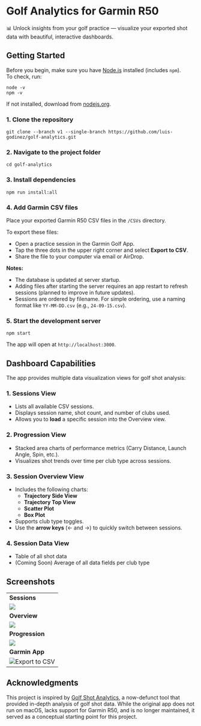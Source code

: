 
# Golf Analytics for Garmin R50
📊 Unlock insights from your golf practice — visualize your exported shot data with beautiful, interactive dashboards.

## Getting Started

Before you begin, make sure you have [Node.js](https://nodejs.org/) installed (includes `npm`).  
To check, run:
```
node -v
npm -v
```
If not installed, download from [nodejs.org](https://nodejs.org).

### 1. Clone the repository
```
git clone --branch v1 --single-branch https://github.com/luis-godinez/golf-analytics.git
```

### 2. Navigate to the project folder
```
cd golf-analytics
```

### 3. Install dependencies
```
npm run install:all
```

### 4. Add Garmin CSV files
Place your exported Garmin R50 CSV files in the `/CSVs` directory.

To export these files:
- Open a practice session in the Garmin Golf App.
- Tap the three dots in the upper right corner and select **Export to CSV**.
- Share the file to your computer via email or AirDrop.

**Notes:**
- The database is updated at server startup.
- Adding files after starting the server requires an app restart to refresh sessions (planned to improve in future updates).
- Sessions are ordered by filename. For simple ordering, use a naming format like `YY-MM-DD.csv` (e.g., `24-09-15.csv`).

### 5. Start the development server
```
npm start
```
The app will open at `http://localhost:3000`.


## Dashboard Capabilities

The app provides multiple data visualization views for golf shot analysis:

### 1. Sessions View
- Lists all available CSV sessions.
- Displays session name, shot count, and number of clubs used.
- Allows you to **load** a specific session into the Overview view.

### 2. Progression View
- Stacked area charts of performance metrics (Carry Distance, Launch Angle, Spin, etc.).
- Visualizes shot trends over time per club type across sessions.

### 3. Session Overview View
- Includes the following charts:
  - **Trajectory Side View**
  - **Trajectory Top View**
  - **Scatter Plot**
  - **Box Plot**
- Supports club type toggles.
- Use the **arrow keys** (← and →) to quickly switch between sessions.

### 4. Session Data View
- Table of all shot data
- (Coming Soon) Average of all data fields per club type

## Screenshots

|   |
|---|
| **Sessions** |
| ![](https://i.imgur.com/2E7kEh5.png) |
| **Overview** |
| ![](https://i.imgur.com/bqouKBJ.png) |
| **Progression** |
| ![](https://i.imgur.com/rM5qnMv.png) |
| **Garmin App** |
| ![Export to CSV](https://i.imgur.com/xO769Bz.png) |

## Acknowledgments

This project is inspired by [Golf Shot Analytics](https://www.golfshotanalytics.com/), a now-defunct tool that provided in-depth analysis of golf shot data. While the original app does not run on macOS, lacks support for Garmin R50, and is no longer maintained, it served as a conceptual starting point for this project.
